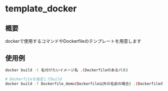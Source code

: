 # template_docker

## 概要

dockerで使用するコマンドやDockerfileのテンプレートを用意します

## 使用例

```sh
docker build -t 名付けたいイメージ名 .(Dockerfileのあるパス)

# Dockerfileを指定してbuild
docker build -f Dockerfile_demo(Dockerfile以外の名前の場合) .(Dockerfileのあるパス)
```
